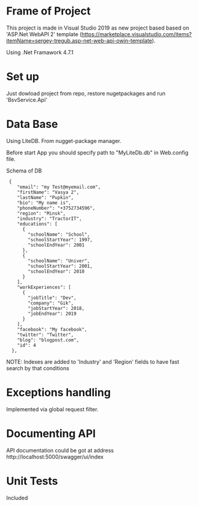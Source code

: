 # Frame of Project

This project is made in Visual Studio 2019 as new project based based on 'ASP.Net WebAPI 2' template (https://marketplace.visualstudio.com/items?itemName=sergey-tregub.asp-net-web-api-owin-template).

Using .Net Framawork 4.7.1

# Set up
Just dowload project from repo, restore nugetpackages and run 'BsvService.Api'

# Data Base

Using LiteDB. From nugget-package manager.

Before start App you should specify path to "MyLiteDb.db" in Web.config file.

<add key="LiteDb.Path" value="D:\Projects\_git\my\other\code-challenge-webteamby\MyLiteDb.db"/>

Schema of DB

```
 {
    "email": "my Test@myemail.com",
    "firstName": "Vasya 2",
    "lastName": "Pupkin",
    "bio": "My name is",
    "phoneNumber": "+3752734596",
    "region": "Minsk",
    "industry": "TractorIT",
    "educations": [
      {
        "schoolName": "School",
        "schoolStartYear": 1997,
        "schoolEndYear": 2001
      },
      {
        "schoolName": "Univer",
        "schoolStartYear": 2001,
        "schoolEndYear": 2010
      }
    ],
    "workExperiences": [
      {
        "jobTitle": "Dev",
        "company": "Gik",
        "jobStartYear": 2018,
        "jobEndYear": 2019
      }
    ],
    "facebook": "My facebook",
    "twitter": "Twitter",
    "blog": "blogpost.com",
    "id": 4
  },
```  

NOTE: Indexes are added to 'Industry' and 'Region' fields to have fast search by that conditions


# Exceptions handling

Implemented via global request filter.

# Documenting API

API documentation could be got at address http://localhost:5000/swagger/ui/index

# Unit Tests
 Included
